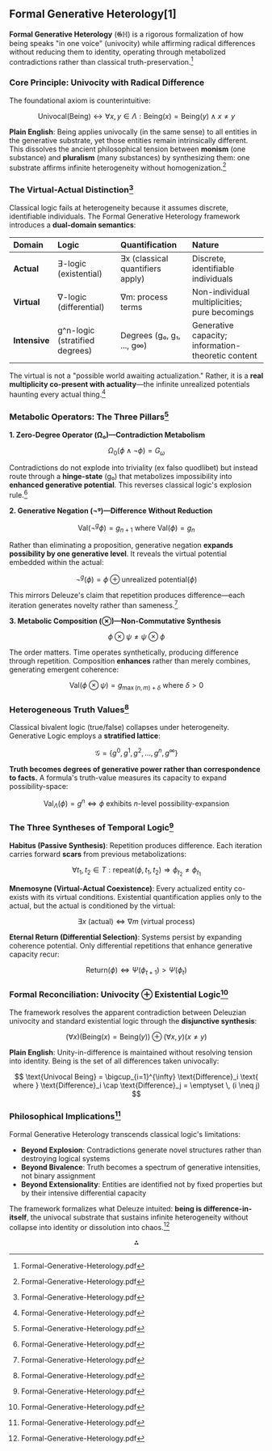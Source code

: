 ## Formal Generative Heterology[1]

**Formal Generative Heterology** (𝕲ℍ) is a rigorous formalization of how being speaks "in one voice" (univocity) while affirming radical differences without reducing them to identity, operating through metabolized contradictions rather than classical truth-preservation.[^1]

### Core Principle: Univocity with Radical Difference

The foundational axiom is counterintuitive:

$$
\text{Univocal}(\text{Being}) \leftrightarrow \forall x, y \in \Lambda : \text{Being}(x) = \text{Being}(y) \land x \neq y
$$

**Plain English**: Being applies univocally (in the same sense) to all entities in the generative substrate, yet those entities remain intrinsically different. This dissolves the ancient philosophical tension between **monism** (one substance) and **pluralism** (many substances) by synthesizing them: one substrate affirms infinite heterogeneity without homogenization.[^1]

### The Virtual-Actual Distinction[^1]

Classical logic fails at heterogeneity because it assumes discrete, identifiable individuals. The Formal Generative Heterology framework introduces a **dual-domain semantics**:


| Domain | Logic | Quantification | Nature |
| :-- | :-- | :-- | :-- |
| **Actual** | ∃-logic (existential) | ∃x (classical quantifiers apply) | Discrete, identifiable individuals |
| **Virtual** | ∇-logic (differential) | ∇m: process terms | Non-individual multiplicities; pure becomings |
| **Intensive** | g^n-logic (stratified degrees) | Degrees (g₀, g₁, ..., g∞) | Generative capacity; information-theoretic content |

The virtual is not a "possible world awaiting actualization." Rather, it is a **real multiplicity co-present with actuality**—the infinite unrealized potentials haunting every actual thing.[^1]

### Metabolic Operators: The Three Pillars[^1]

**1. Zero-Degree Operator (Ω₀)—Contradiction Metabolism**

$$
\Omega_0(\phi \land \neg \phi) = G_\omega
$$

Contradictions do not explode into triviality (ex falso quodlibet) but instead route through a **hinge-state** (g₀) that metabolizes impossibility into **enhanced generative potential**. This reverses classical logic's explosion rule.[^1]

**2. Generative Negation (¬ᵍ)—Difference Without Reduction**

$$
\text{Val}(\neg^g \phi) = g_{n+1} \text{ where } \text{Val}(\phi) = g_n
$$

Rather than eliminating a proposition, generative negation **expands possibility by one generative level**. It reveals the virtual potential embedded within the actual:

$$
\neg^g(\phi) = \phi \oplus \text{unrealized potential}(\phi)
$$

This mirrors Deleuze's claim that repetition produces difference—each iteration generates novelty rather than sameness.[^1]

**3. Metabolic Composition (⊗)—Non-Commutative Synthesis**

$$
\phi \otimes \psi \neq \psi \otimes \phi
$$

The order matters. Time operates synthetically, producing difference through repetition. Composition **enhances** rather than merely combines, generating emergent coherence:

$$
\text{Val}(\phi \otimes \psi) = g_{\max(n,m) + \delta} \text{ where } \delta > 0
$$

### Heterogeneous Truth Values[^1]

Classical bivalent logic (true/false) collapses under heterogeneity. Generative Logic employs a **stratified lattice**:

$$
\mathcal{G} = \{g^0, g^1, g^2, \ldots, g^n, g^\infty\}
$$

**Truth becomes degrees of generative power rather than correspondence to facts.** A formula's truth-value measures its capacity to expand possibility-space:

$$
\text{Val}_\Lambda(\phi) = g^n \iff \phi \text{ exhibits } n\text{-level possibility-expansion}
$$

### The Three Syntheses of Temporal Logic[^1]

**Habitus (Passive Synthesis)**: Repetition produces difference. Each iteration carries forward **scars** from previous metabolizations:

$$
\forall t_1, t_2 \in T : \text{repeat}(\phi, t_1, t_2) \Rightarrow \phi_{t_2} \neq \phi_{t_1}
$$

**Mnemosyne (Virtual-Actual Coexistence)**: Every actualized entity co-exists with its virtual conditions. Existential quantification applies only to the actual, but the actual is conditioned by the virtual:

$$
\exists x \text{ (actual)} \iff \nabla m \text{ (virtual process)}
$$

**Eternal Return (Differential Selection)**: Systems persist by expanding coherence potential. Only differential repetitions that enhance generative capacity recur:

$$
\text{Return}(\phi) \iff \Psi(\phi_{t+1}) > \Psi(\phi_t)
$$

### Formal Reconciliation: Univocity ⊕ Existential Logic[^1]

The framework resolves the apparent contradiction between Deleuzian univocity and standard existential logic through the **disjunctive synthesis**:

$$
(\forall x)(\text{Being}(x) = \text{Being}(y)) \oplus (\forall x, y)(x \neq y)
$$

**Plain English**: Unity-in-difference is maintained without resolving tension into identity. Being is the set of all differences taken univocally:

$$
\text{Univocal Being} = \bigcup_{i=1}^{\infty} \text{Difference}_i \text{ where } \text{Difference}_i \cap \text{Difference}_j = \emptyset \, (i \neq j)
$$

### Philosophical Implications[^1]

Formal Generative Heterology transcends classical logic's limitations:

- **Beyond Explosion**: Contradictions generate novel structures rather than destroying logical systems
- **Beyond Bivalence**: Truth becomes a spectrum of generative intensities, not binary assignment
- **Beyond Extensionality**: Entities are identified not by fixed properties but by their intensive differential capacity

The framework formalizes what Deleuze intuited: **being is difference-in-itself**, the univocal substrate that sustains infinite heterogeneity without collapse into identity or dissolution into chaos.[^1]

<div align="center">⁂</div>

[^1]: Formal-Generative-Heterology.pdf

